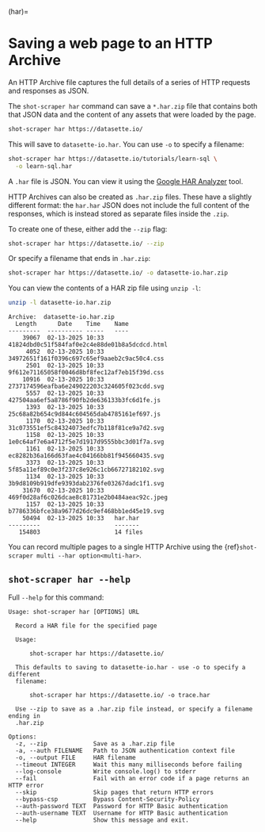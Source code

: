 (har)=

# Saving a web page to an HTTP Archive

An HTTP Archive file captures the full details of a series of HTTP requests and responses as JSON.

The `shot-scraper har` command can save a `*.har.zip` file that contains both that JSON data and the content of any assets that were loaded by the page.
```bash
shot-scraper har https://datasette.io/
```
This will save to `datasette-io.har`. You can use `-o` to specify a filename:
```bash
shot-scraper har https://datasette.io/tutorials/learn-sql \
  -o learn-sql.har
```
A `.har` file is JSON. You can view it using the [Google HAR Analyzer](https://toolbox.googleapps.com/apps/har_analyzer/) tool.

HTTP Archives can also be created as `.har.zip` files. These have a slightly different format: the `har.har` JSON does not include the full content of the responses, which is instead stored as separate files inside the `.zip`.

To create one of these, either add the `--zip` flag:

```bash
shot-scraper har https://datasette.io/ --zip
```
Or specify a filename that ends in `.har.zip`:
```bash
shot-scraper har https://datasette.io/ -o datasette-io.har.zip
```

You can view the contents of a HAR zip file using `unzip -l`:
```bash
unzip -l datasette-io.har.zip
```
```
Archive:  datasette-io.har.zip
  Length      Date    Time    Name
---------  ---------- -----   ----
    39067  02-13-2025 10:33   41824dbd0c51f584faf0e2c4e88de01b8a5dcdcd.html
     4052  02-13-2025 10:33   34972651f161f0396c697c65ef9aaeb2c9ac50c4.css
     2501  02-13-2025 10:33   9f612e71165058f0046d8bf8fec12af7eb15f39d.css
    10916  02-13-2025 10:33   2737174596eafba6e249022203c324605f023cdd.svg
     5557  02-13-2025 10:33   427504aa6ef5a8786f90fb2de636133b3fc6d1fe.js
     1393  02-13-2025 10:33   25c68a82b654c9d844c604565dab4785161ef697.js
     1170  02-13-2025 10:33   31c073551ef5c84324073edfc7b118f81ce9a7d2.svg
     1158  02-13-2025 10:33   1e0c64af7e6a4712f5e7d1917d9555bbc3d01f7a.svg
     1161  02-13-2025 10:33   ec8282b36a166d63fae4c04166bb81f945660435.svg
     3373  02-13-2025 10:33   5f85a11ef89c0e3f237c8e926c1cb66727182102.svg
     1134  02-13-2025 10:33   3b9d8109b919dfe9393dab2376fe03267dadc1f1.svg
    31670  02-13-2025 10:33   469f0d28af6c026dcae8c81731e2b0484aeac92c.jpeg
     1157  02-13-2025 10:33   b7786336bfce38a9677d26dc9ef468bb1ed45e19.svg
    50494  02-13-2025 10:33   har.har
---------                     -------
   154803                     14 files
```

You can record multiple pages to a single HTTP Archive using the {ref}`shot-scraper multi --har option<multi-har>`.

## `shot-scraper har --help`

Full `--help` for this command:

<!-- [[[cog
import cog
from shot_scraper import cli
from click.testing import CliRunner
runner = CliRunner()
result = runner.invoke(cli.cli, ["har", "--help"])
help = result.output.replace("Usage: cli", "Usage: shot-scraper")
cog.out(
    "```\n{}\n```\n".format(help.strip())
)
]]] -->
```
Usage: shot-scraper har [OPTIONS] URL

  Record a HAR file for the specified page

  Usage:

      shot-scraper har https://datasette.io/

  This defaults to saving to datasette-io.har - use -o to specify a different
  filename:

      shot-scraper har https://datasette.io/ -o trace.har

  Use --zip to save as a .har.zip file instead, or specify a filename ending in
  .har.zip

Options:
  -z, --zip             Save as a .har.zip file
  -a, --auth FILENAME   Path to JSON authentication context file
  -o, --output FILE     HAR filename
  --timeout INTEGER     Wait this many milliseconds before failing
  --log-console         Write console.log() to stderr
  --fail                Fail with an error code if a page returns an HTTP error
  --skip                Skip pages that return HTTP errors
  --bypass-csp          Bypass Content-Security-Policy
  --auth-password TEXT  Password for HTTP Basic authentication
  --auth-username TEXT  Username for HTTP Basic authentication
  --help                Show this message and exit.
```
<!-- [[[end]]] -->
